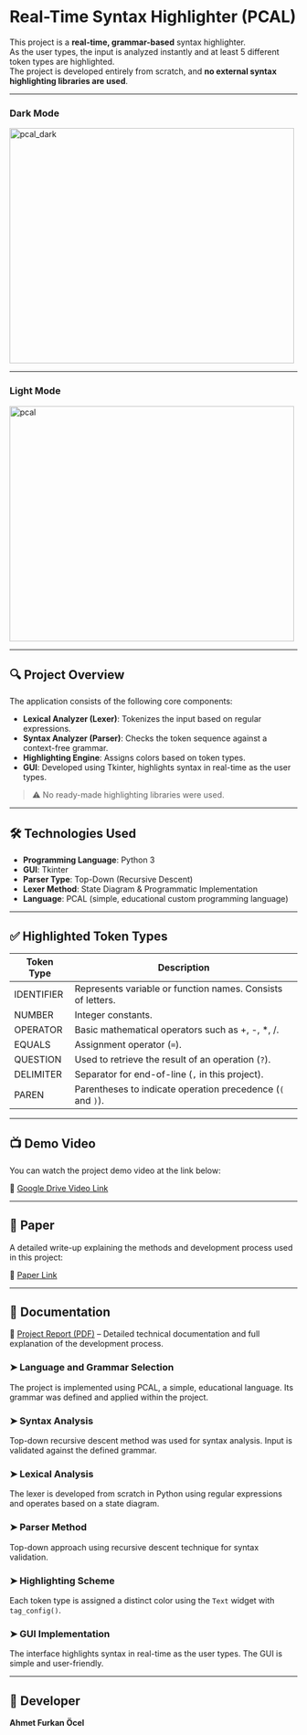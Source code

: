 # Real-Time Syntax Highlighter (PCAL)

This project is a **real-time, grammar-based** syntax highlighter.  
As the user types, the input is analyzed instantly and at least 5 different token types are highlighted.  
The project is developed entirely from scratch, and **no external syntax highlighting libraries are used**.

---

### Dark Mode

<img width="498" height="412" alt="pcal_dark" src="https://github.com/user-attachments/assets/060a749a-c3fc-4a8f-9759-5b9c61deab8a" />

---

### Light Mode

<img width="498" height="412" alt="pcal" src="https://github.com/user-attachments/assets/0dea591d-a954-4379-841e-b5c705cf0be8" />

---

## 🔍 Project Overview

The application consists of the following core components:

- **Lexical Analyzer (Lexer)**: Tokenizes the input based on regular expressions.  
- **Syntax Analyzer (Parser)**: Checks the token sequence against a context-free grammar.  
- **Highlighting Engine**: Assigns colors based on token types.  
- **GUI**: Developed using Tkinter, highlights syntax in real-time as the user types.  

> ⚠️ No ready-made highlighting libraries were used.

---

## 🛠 Technologies Used

- **Programming Language**: Python 3  
- **GUI**: Tkinter  
- **Parser Type**: Top-Down (Recursive Descent)  
- **Lexer Method**: State Diagram & Programmatic Implementation  
- **Language**: PCAL (simple, educational custom programming language)  

---

## ✅ Highlighted Token Types

| Token Type   | Description                                                                 |
|--------------|----------------------------------------------------------------------------|
| IDENTIFIER   | Represents variable or function names. Consists of letters.               |
| NUMBER       | Integer constants.                                                         |
| OPERATOR     | Basic mathematical operators such as +, -, *, /.                          |
| EQUALS       | Assignment operator (`=`).                                                 |
| QUESTION     | Used to retrieve the result of an operation (`?`).                         |
| DELIMITER    | Separator for end-of-line (`,` in this project).                           |
| PAREN        | Parentheses to indicate operation precedence (`(` and `)`).               |

---

## 📺 Demo Video

You can watch the project demo video at the link below:

🔗 [Google Drive Video Link](https://www.youtube.com/watch?v=eCkWtttOFr0)

---

## 📄 Paper

A detailed write-up explaining the methods and development process used in this project:

🔗 [Paper Link](https://github.com/AFurkanOcel/Realtime_Syntax_Highlighter_PCAL/blob/main/makale.pdf)

---

## 📘 Documentation

🔗 [Project Report (PDF)](https://github.com/AFurkanOcel/Realtime_Syntax_Highlighter_PCAL/blob/main/rapor.pdf) – Detailed technical documentation and full explanation of the development process.

### ➤ Language and Grammar Selection
The project is implemented using PCAL, a simple, educational language. Its grammar was defined and applied within the project.

### ➤ Syntax Analysis
Top-down recursive descent method was used for syntax analysis. Input is validated against the defined grammar.

### ➤ Lexical Analysis
The lexer is developed from scratch in Python using regular expressions and operates based on a state diagram.

### ➤ Parser Method
Top-down approach using recursive descent technique for syntax validation.

### ➤ Highlighting Scheme
Each token type is assigned a distinct color using the `Text` widget with `tag_config()`.

### ➤ GUI Implementation
The interface highlights syntax in real-time as the user types. The GUI is simple and user-friendly.

---

## 👤 Developer

**Ahmet Furkan Öcel**
